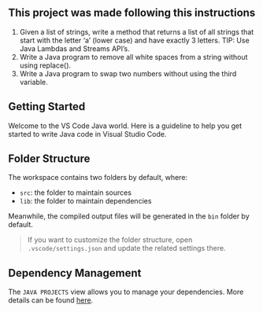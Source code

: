 ## This project was made following this instructions

1. Given a list of strings, write a method that returns a list of all strings that start with the letter ‘a’
(lower case) and have exactly 3 letters. TIP: Use Java Lambdas and Streams API’s.
2. Write a Java program to remove all white spaces from a string without using replace().
3. Write a Java program to swap two numbers without using the third variable.


## Getting Started

Welcome to the VS Code Java world. Here is a guideline to help you get started to write Java code in Visual Studio Code.

## Folder Structure

The workspace contains two folders by default, where:

- `src`: the folder to maintain sources
- `lib`: the folder to maintain dependencies

Meanwhile, the compiled output files will be generated in the `bin` folder by default.

> If you want to customize the folder structure, open `.vscode/settings.json` and update the related settings there.

## Dependency Management

The `JAVA PROJECTS` view allows you to manage your dependencies. More details can be found [here](https://github.com/microsoft/vscode-java-dependency#manage-dependencies).
